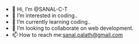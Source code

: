 - 👋 Hi, I’m @SANAL-C-T
- 👀 I’m interested in coding..
- 🌱 I’m currently learning coding..
- 💞️ I’m looking to collaborate on web development.
- 📫 How to reach me:sanal.palath@gmail.com

<!---
SANAL-C-T/SANAL-C-T is a ✨ special ✨ repository because its `README.md` (this file) appears on your GitHub profile.
You can click the Preview link to take a look at your changes.
--->
